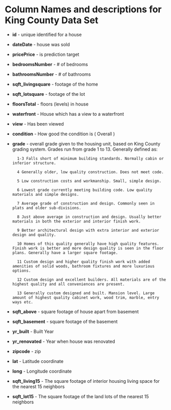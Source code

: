 # Column Names and descriptions for King County Data Set
* **id** - unique identified for a house
* **dateDate** - house was sold
* **pricePrice** -  is prediction target
* **bedroomsNumber** -  # of bedrooms
* **bathroomsNumber** - # of bathrooms
* **sqft_livingsquare** -  footage of the home
* **sqft_lotsquare** -  footage of the lot
* **floorsTotal** -  floors (levels) in house
* **waterfront** - House which has a view to a waterfront
* **view** - Has been viewed
* **condition** - How good the condition is ( Overall )
* **grade** - overall grade given to the housing unit, based on King County grading system. Grades run from grade 1 to 13. Generally defined as:

        
        1-3 Falls short of minimum building standards. Normally cabin or inferior structure.

        4 Generally older, low quality construction. Does not meet code.

        5 Low construction costs and workmanship. Small, simple design.

        6 Lowest grade currently meeting building code. Low quality materials and simple designs.

        7 Average grade of construction and design. Commonly seen in plats and older sub-divisions.

        8 Just above average in construction and design. Usually better materials in both the exterior and interior finish work.

        9 Better architectural design with extra interior and exterior design and quality.

        10 Homes of this quality generally have high quality features. Finish work is better and more design quality is seen in the floor plans. Generally have a larger square footage.

        11 Custom design and higher quality finish work with added amenities of solid woods, bathroom fixtures and more luxurious options.

        12 Custom design and excellent builders. All materials are of the highest quality and all conveniences are present.

        13 Generally custom designed and built. Mansion level. Large amount of highest quality cabinet work, wood trim, marble, entry ways etc.
* **sqft_above** - square footage of house apart from basement
* **sqft_basement** - square footage of the basement
* **yr_built** - Built Year
* **yr_renovated** - Year when house was renovated
* **zipcode** - zip
* **lat** - Latitude coordinate
* **long** - Longitude coordinate
* **sqft_living15** - The square footage of interior housing living space for the nearest 15 neighbors
* **sqft_lot15** - The square footage of the land lots of the nearest 15 neighbors
